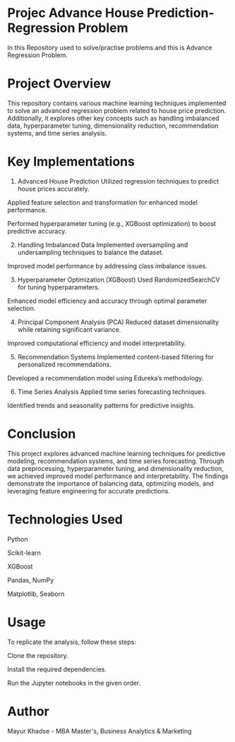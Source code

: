 # Projec Advance House Prediction-Regression Problem
In this Repository used to solve/practise  problems.and this is Advance Regression Problem.


# Project Overview
This repository contains various machine learning techniques implemented to solve an advanced regression problem related to house price prediction. Additionally, it explores other key concepts such as handling imbalanced data, hyperparameter tuning, dimensionality reduction, recommendation systems, and time series analysis.

# Key Implementations
1. Advanced House Prediction
Utilized regression techniques to predict house prices accurately.

Applied feature selection and transformation for enhanced model performance.

Performed hyperparameter tuning (e.g., XGBoost optimization) to boost predictive accuracy.

2. Handling Imbalanced Data
Implemented oversampling and undersampling techniques to balance the dataset.

Improved model performance by addressing class imbalance issues.

3. Hyperparameter Optimization (XGBoost)
Used RandomizedSearchCV for tuning hyperparameters.

Enhanced model efficiency and accuracy through optimal parameter selection.

4. Principal Component Analysis (PCA)
Reduced dataset dimensionality while retaining significant variance.

Improved computational efficiency and model interpretability.

5. Recommendation Systems
Implemented content-based filtering for personalized recommendations.

Developed a recommendation model using Edureka’s methodology.

6. Time Series Analysis
Applied time series forecasting techniques.

Identified trends and seasonality patterns for predictive insights.

# Conclusion
This project explores advanced machine learning techniques for predictive modeling, recommendation systems, and time series forecasting. Through data preprocessing, hyperparameter tuning, and dimensionality reduction, we achieved improved model performance and interpretability. The findings demonstrate the importance of balancing data, optimizing models, and leveraging feature engineering for accurate predictions.

# Technologies Used
Python

Scikit-learn

XGBoost

Pandas, NumPy

Matplotlib, Seaborn

# Usage
To replicate the analysis, follow these steps:

Clone the repository.

Install the required dependencies.

Run the Jupyter notebooks in the given order.

# Author
Mayur Khadse - MBA Master's, Business Analytics & Marketing

